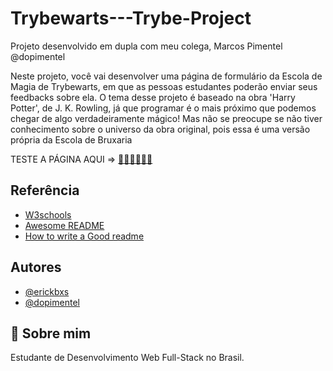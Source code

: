 # Trybewarts---Trybe-Project

Projeto desenvolvido em dupla com meu colega, Marcos Pimentel @dopimentel

Neste projeto, você vai desenvolver uma página de formulário da Escola de Magia de Trybewarts, em que as pessoas estudantes poderão enviar seus feedbacks sobre ela. O tema desse projeto é baseado na obra 'Harry Potter', de J. K. Rowling, já que programar é o mais próximo que podemos chegar de algo verdadeiramente mágico! Mas não se preocupe se não tiver conhecimento sobre o universo da obra original, pois essa é uma versão própria da Escola de Bruxaria


TESTE A PÁGINA AQUI => [🚀🚀🚀🚀🚀🚀](https://erickbxs.github.io/Trybewarts---Trybe-Project-/)


## Referência

 - [W3schools](https://https://www.w3schools.com/)
 - [Awesome README](https://github.com/matiassingers/awesome-readme)
 - [How to write a Good readme](https://bulldogjob.com/news/449-how-to-write-a-good-readme-for-your-github-project)


## Autores

- [@erickbxs](https://www.github.com/erickbxs)
- [@dopimentel](https://www.github.com/dopimentel)

## 🚀 Sobre mim
Estudante de Desenvolvimento Web Full-Stack no Brasil.

